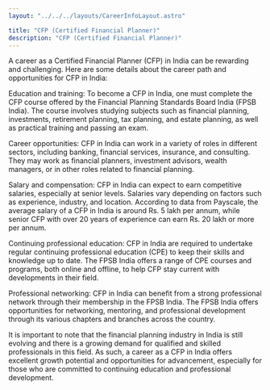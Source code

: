 ```yaml
---
layout: "../../../layouts/CareerInfoLayout.astro"

title: "CFP (Certified Financial Planner)"
description: "CFP (Certified Financial Planner)"
---
```


A career as a Certified Financial Planner (CFP) in India can be rewarding and challenging. Here are some details about the career path and opportunities for CFP in India:

Education and training: To become a CFP in India, one must complete the CFP course offered by the Financial Planning Standards Board India (FPSB India). The course involves studying subjects such as financial planning, investments, retirement planning, tax planning, and estate planning, as well as practical training and passing an exam.

Career opportunities: CFP in India can work in a variety of roles in different sectors, including banking, financial services, insurance, and consulting. They may work as financial planners, investment advisors, wealth managers, or in other roles related to financial planning.

Salary and compensation: CFP in India can expect to earn competitive salaries, especially at senior levels. Salaries vary depending on factors such as experience, industry, and location. According to data from Payscale, the average salary of a CFP in India is around Rs. 5 lakh per annum, while senior CFP with over 20 years of experience can earn Rs. 20 lakh or more per annum.

Continuing professional education: CFP in India are required to undertake regular continuing professional education (CPE) to keep their skills and knowledge up to date. The FPSB India offers a range of CPE courses and programs, both online and offline, to help CFP stay current with developments in their field.

Professional networking: CFP in India can benefit from a strong professional network through their membership in the FPSB India. The FPSB India offers opportunities for networking, mentoring, and professional development through its various chapters and branches across the country.

It is important to note that the financial planning industry in India is still evolving and there is a growing demand for qualified and skilled professionals in this field. As such, a career as a CFP in India offers excellent growth potential and opportunities for advancement, especially for those who are committed to continuing education and professional development.
